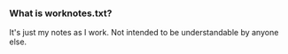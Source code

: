 ### What is worknotes.txt? 

It's just my notes as I work. Not intended to be understandable by anyone else. 

